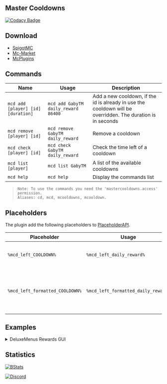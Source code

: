 ## Master Cooldowns
[![Codacy Badge](https://api.codacy.com/project/badge/Grade/53eb57fc49234a5ca081a2388bf874f2)](https://www.codacy.com/manual/iGabyTM/MasterCooldowns?utm_source=github.com&amp;utm_medium=referral&amp;utm_content=iGabyTM/MasterCooldowns&amp;utm_campaign=Badge_Grade)

## Download
- [SpigotMC](https://www.spigotmc.org/resources/72145/)
- [Mc-Market](https://www.mc-market.org/resources/12592/)
- [McPlugins](https://mcplugins.io/resources/46/)

## Commands
| Name | Usage | Description |
| --- | --- | --- |
| `mcd add [player] [id] [duration]` | `mcd add GabyTM daily_reward 86400` | Add a new cooldown, if the id is already in use the cooldown will be overridden. The duration is in seconds |
| `mcd remove [player] [id]` | `mcd remove GabyTM daily_reward` | Remove a cooldown |
| `mcd check [player] [id]` | `mcd check GabyTM daily_reward` | Check the time left of a cooldown |
| `mcd list [player]` | `mcd list GabyTM` | A list of the available cooldowns |
| `mcd help` | `mcd help` | Display the commands list |

> ```
> Note: To use the commands you need the 'mastercooldowns.access' permission.
> Aliases: cd, mcd, mcooldowns, mcooldown.
> ```
 
## Placeholders
The plugin add the following placeholders to [PlaceholderAPI](https://www.spigotmc.org/resources/placeholderapi.6245/).    

| Placeholder | Usage | Output | Description |
| --- | --- | --- | --- |
| `%mcd_left_COOLDOWN%` | `%mcd_left_daily_reward%` | 86400 | Return the time left of a cooldown as an integer |
| `%mcd_left_formatted_COOLDOWN%` | `%mcd_left_formatted_daily_reward%` | 24h | Same as above but formatted using PlaceholderAPI simple date format |
 
## Examples
<details>
  <summary>DeluxeMenus Rewards GUI</summary>
  
  ```yaml
menu_title: '&rDaily Rewards'
inventory_type: HOPPER
open_command: rewards
update_interval: 1
items:
  glass:
    material: STAINED_GLASS_PANE
    data: 7
    slots:
      - 0
      - 1
      - 3
      - 4
    display_name: ' '
  available:
    material: 'STORAGE_MINECART'
    slot: 2
    priority: 1
    view_requirement:
      requirements:
        cooldown:
          type: '=='
          input: '%mcd_left_daily_reward%'
          output: '0'
    display_name: '&aDaily Reward'
    lore:
      - ''
      - '&aRight Click &7to claim!'
    right_click_commands:
      - '[console] mcd add %player_name% daily_reward 86400'
      - '[console] eco give %player_name% 10000'
      - '[close]'
      - '[message] &2&l[!] &aYou have claimed your daily reward, come back tomorrow for more!'
  on_cooldown:
    material: 'MINECART'
    slot: 2
    priority: 2
    update: true
    display_name: '&cDaily Reward'
    lore:
      - ''
      - '&7Available on &c%mcd_left_formatted_daily_reward%'
```
</details>
 
## Statistics
[![BStats](https://bstats.org/signatures/bukkit/MasterCooldowns.svg)](https://bstats.org/plugin/bukkit/MasterCooldowns)
  
[![Discord](https://i.imgur.com/O1vSizn.png)](https://gabytm.me)